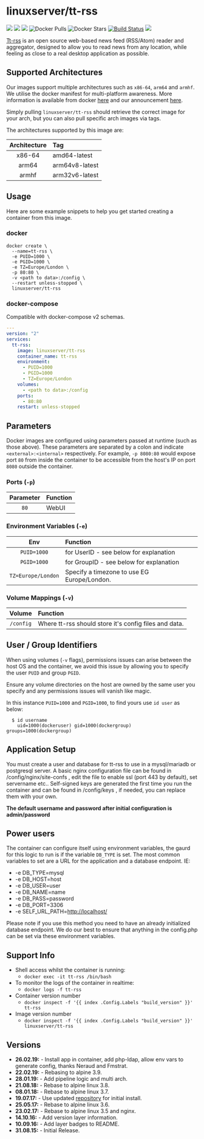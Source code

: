 # linuxserver/tt-rss

[![](https://img.shields.io/discord/354974912613449730.svg?logo=discord&label=LSIO%20Discord&style=flat-square)](https://discord.gg/YWrKVTn) [![](https://images.microbadger.com/badges/version/linuxserver/tt-rss.svg)](https://microbadger.com/images/linuxserver/tt-rss) [![](https://images.microbadger.com/badges/image/linuxserver/tt-rss.svg)](https://microbadger.com/images/linuxserver/tt-rss) ![Docker Pulls](https://img.shields.io/docker/pulls/linuxserver/tt-rss.svg) ![Docker Stars](https://img.shields.io/docker/stars/linuxserver/tt-rss.svg) [![Build Status](https://ci.linuxserver.io/buildStatus/icon?job=Docker-Pipeline-Builders/docker-tt-rss/master)](https://ci.linuxserver.io/job/Docker-Pipeline-Builders/job/docker-tt-rss/job/master/) [![](https://lsio-ci.ams3.digitaloceanspaces.com/linuxserver/tt-rss/latest/badge.svg)](https://lsio-ci.ams3.digitaloceanspaces.com/linuxserver/tt-rss/latest/index.html)

[Tt-rss](https://tt-rss.org) is an open source web-based news feed \(RSS/Atom\) reader and aggregator, designed to allow you to read news from any location, while feeling as close to a real desktop application as possible.

## Supported Architectures

Our images support multiple architectures such as `x86-64`, `arm64` and `armhf`. We utilise the docker manifest for multi-platform awareness. More information is available from docker [here](https://github.com/docker/distribution/blob/master/docs/spec/manifest-v2-2.md#manifest-list) and our announcement [here](https://blog.linuxserver.io/2019/02/21/the-lsio-pipeline-project/).

Simply pulling `linuxserver/tt-rss` should retrieve the correct image for your arch, but you can also pull specific arch images via tags.

The architectures supported by this image are:

| Architecture | Tag |
| :---: | :--- |
| x86-64 | amd64-latest |
| arm64 | arm64v8-latest |
| armhf | arm32v6-latest |

## Usage

Here are some example snippets to help you get started creating a container from this image.

### docker

```text
docker create \
  --name=tt-rss \
  -e PUID=1000 \
  -e PGID=1000 \
  -e TZ=Europe/London \
  -p 80:80 \
  -v <path to data>:/config \
  --restart unless-stopped \
  linuxserver/tt-rss
```

### docker-compose

Compatible with docker-compose v2 schemas.

```yaml
---
version: "2"
services:
  tt-rss:
    image: linuxserver/tt-rss
    container_name: tt-rss
    environment:
      - PUID=1000
      - PGID=1000
      - TZ=Europe/London
    volumes:
      - <path to data>:/config
    ports:
      - 80:80
    restart: unless-stopped
```

## Parameters

Docker images are configured using parameters passed at runtime \(such as those above\). These parameters are separated by a colon and indicate `<external>:<internal>` respectively. For example, `-p 8080:80` would expose port `80` from inside the container to be accessible from the host's IP on port `8080` outside the container.

### Ports \(`-p`\)

| Parameter | Function |
| :---: | :--- |
| `80` | WebUI |

### Environment Variables \(`-e`\)

| Env | Function |
| :---: | :--- |
| `PUID=1000` | for UserID - see below for explanation |
| `PGID=1000` | for GroupID - see below for explanation |
| `TZ=Europe/London` | Specify a timezone to use EG Europe/London. |

### Volume Mappings \(`-v`\)

| Volume | Function |
| :---: | :--- |
| `/config` | Where tt-rss should store it's config files and data. |

## User / Group Identifiers

When using volumes \(`-v` flags\), permissions issues can arise between the host OS and the container, we avoid this issue by allowing you to specify the user `PUID` and group `PGID`.

Ensure any volume directories on the host are owned by the same user you specify and any permissions issues will vanish like magic.

In this instance `PUID=1000` and `PGID=1000`, to find yours use `id user` as below:

```text
  $ id username
    uid=1000(dockeruser) gid=1000(dockergroup) groups=1000(dockergroup)
```

## Application Setup

You must create a user and database for tt-rss to use in a mysql/mariadb or postgresql server. A basic nginx configuration file can be found in /config/nginx/site-confs , edit the file to enable ssl \(port 443 by default\), set servername etc.. Self-signed keys are generated the first time you run the container and can be found in /config/keys , if needed, you can replace them with your own.

**The default username and password after initial configuration is admin/password**

## Power users

The container can configure itself using environment variables, the gaurd for this logic to run is if the variable `DB_TYPE` is set. The most common variables to set are a URL for the application and a database endpoint. IE:

* -e DB\_TYPE=mysql
* -e DB\_HOST=host
* -e DB\_USER=user
* -e DB\_NAME=name
* -e DB\_PASS=password
* -e DB\_PORT=3306
* -e SELF\_URL\_PATH=[http://localhost/](http://localhost/)

Please note if you use this method you need to have an already initialized database endpoint. We do our best to ensure that anything in the config.php can be set via these environment variables.

## Support Info

* Shell access whilst the container is running: 
  * `docker exec -it tt-rss /bin/bash`
* To monitor the logs of the container in realtime: 
  * `docker logs -f tt-rss`
* Container version number 
  * `docker inspect -f '{{ index .Config.Labels "build_version" }}' tt-rss`
* Image version number
  * `docker inspect -f '{{ index .Config.Labels "build_version" }}' linuxserver/tt-rss`

## Versions

* **26.02.19:** - Install app in container, add php-ldap, allow env vars to generate config, thanks Neraud and Fmstrat.
* **22.02.19:** - Rebasing to alpine 3.9.
* **28.01.19:** - Add pipeline logic and multi arch.
* **21.08.18:** - Rebase to alpine linux 3.8.
* **08.01.18:** - Rebase to alpine linux 3.7.
* **19.07.17:** - Use updated [repository](https://git.tt-rss.org/git/tt-rss) for initial install.
* **25.05.17:** - Rebase to alpine linux 3.6.
* **23.02.17:** - Rebase to alpine linux 3.5 and nginx.
* **14.10.16:** - Add version layer information.
* **10.09.16:** - Add layer badges to README.
* **31.08.15:** - Initial Release.

